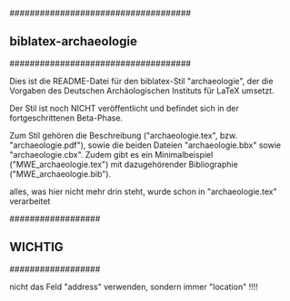 ####################################
##      biblatex-archaeologie     ##
####################################

Dies ist die README-Datei für den biblatex-Stil "archaeologie", der die Vorgaben des Deutschen Archäologischen Instituts für LaTeX umsetzt.

Der Stil ist noch NICHT veröffentlicht und befindet sich in der fortgeschrittenen Beta-Phase.


Zum Stil gehören die Beschreibung ("archaeologie.tex", bzw. "archaeologie.pdf"), sowie die beiden Dateien "archaeologie.bbx" sowie "archaeologie.cbx".
Zudem gibt es ein Minimalbeispiel ("MWE_archaeologie.tex") mit dazugehörender Bibliographie ("MWE_archaeologie.bib").




alles, was hier nicht mehr drin steht, wurde schon in "archaeologie.tex" verarbeitet




##################
##    WICHTIG   ##
##################

nicht das Feld "address" verwenden, sondern immer "location" !!!!
